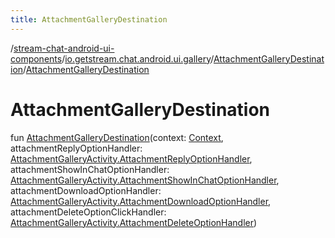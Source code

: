 ```yaml
---
title: AttachmentGalleryDestination
---
```

/[stream-chat-android-ui-components](../../index.md)/[io.getstream.chat.android.ui.gallery](../index.md)/[AttachmentGalleryDestination](index.md)/[AttachmentGalleryDestination](AttachmentGalleryDestination.md)  
  
  
  
# AttachmentGalleryDestination  
fun [AttachmentGalleryDestination](AttachmentGalleryDestination.md)(context: [Context](https://developer.android.com/reference/kotlin/android/content/Context.html), attachmentReplyOptionHandler: [AttachmentGalleryActivity.AttachmentReplyOptionHandler](../AttachmentGalleryActivity/AttachmentReplyOptionHandler/index.md), attachmentShowInChatOptionHandler: [AttachmentGalleryActivity.AttachmentShowInChatOptionHandler](../AttachmentGalleryActivity/AttachmentShowInChatOptionHandler/index.md), attachmentDownloadOptionHandler: [AttachmentGalleryActivity.AttachmentDownloadOptionHandler](../AttachmentGalleryActivity/AttachmentDownloadOptionHandler/index.md), attachmentDeleteOptionClickHandler: [AttachmentGalleryActivity.AttachmentDeleteOptionHandler](../AttachmentGalleryActivity/AttachmentDeleteOptionHandler/index.md))
